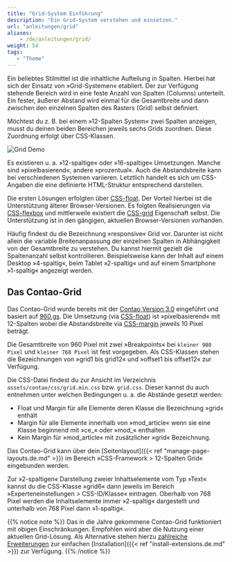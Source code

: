 ```yaml
---
title: "Grid-System Einführung"
description: "Ein Grid-System verstehen und einsetzen."
url: "anleitungen/grid"
aliases:
    - /de/anleitungen/grid/
weight: 54
tags: 
   - "Theme"
---
```


Ein beliebtes Stilmittel ist die inhaltliche Aufteilung in Spalten. Hierbei hat sich der Einsatz von »Grid-Systemen«
etabliert. Der zur Verfügung stehende Bereich wird in eine feste Anzahl von Spalten (Columns) unterteilt. Ein 
fester, äußerer Abstand wird einmal für die Gesamtbreite und dann zwischen den einzelnen Spalten des Rasters (Grid) selbst definiert. 

Möchtest du z. B. bei einem »12-Spalten System« zwei Spalten anzeigen, musst du deinen beiden Bereichen jeweils sechs Grids 
zuordnen. Diese Zuordnung erfolgt über CSS-Klassen.

![Grid Demo](/de/guides/images/de/grid/grid-struktur.jpg?classes=shadow)

Es existieren u. a. »12-spaltige« oder »16-spaltige« Umsetzungen. Manche sind »pixelbasierend«, andere »prozentual«. 
Auch die Abstandsbreite kann bei verschiedenen Systemen variieren. Letztlich handelt es sich um CSS-Angaben 
die eine definierte HTML-Struktur entsprechend darstellen.

Die ersten Lösungen erfolgten über [CSS-float](https://developer.mozilla.org/de/docs/Web/CSS/float). Der Vorteil 
hierbei ist die Unterstützung älterer Browser-Versionen. Es folgten Realisierungen via
[CSS-flexbox](https://developer.mozilla.org/en-US/docs/Web/CSS/flex) und mittlerweile existiert die 
[CSS-grid](https://developer.mozilla.org/de/docs/Web/CSS/grid) Eigenschaft selbst. Die Unterstützung ist in den gängigen, 
aktuellen Browser-Versionen vorhanden.

Häufig findest du die Bezeichnung »responsive« Grid vor. Darunter ist nicht allein die variable Breitenanpassung 
der einzelnen Spalten in Abhängigkeit von der Gesamtbreite zu verstehen. Du kannst hiermit gezielt die Spaltenanzahl
selbst kontrollieren. Beispielsweise kann der Inhalt auf einem Desktop »4-spaltig«, beim Tablet »2-spaltig« und auf 
einem Smartphone »1-spaltig« angezeigt werden.


## Das Contao-Grid

Das Contao-Grid wurde bereits mit der [Contao Version 3.0](https://contao.org/de/news/contao_3-0-RC1.html) eingeführt 
und basiert auf [960.gs](https://github.com/nathansmith/960-grid-system/). Die Umsetzung (via 
[CSS-float](https://developer.mozilla.org/de/docs/Web/CSS/float)) ist »pixelbasierend« mit 12-Spalten wobei
die Abstandsbreite via [CSS-margin](https://developer.mozilla.org/de/docs/Web/CSS/margin) jeweils 10 Pixel beträgt.

Die Gesamtbreite von 960 Pixel mit zwei »Breakpoints« bei `kleiner 980 Pixel` 
und `kleiner 768 Pixel` ist fest vorgegeben. Als CSS-Klassen stehen die Bezeichnungen von »grid1 bis grid12« und 
»offset1 bis offset12« zur Verfügung. 

Die CSS-Datei findest du zur Ansicht im Verzeichnis `assets/contao/css/grid.min.css` bzw. `grid.css`. Dieser kannst
du auch entnehmen unter welchen Bedingungen u. a. die Abstände gesetzt werden:

- Float und Margin für alle Elemente deren Klasse die Bezeichnung »grid« enthält
- Margin für alle Elemente innerhalb von »mod\_article« wenn sie eine Klasse beginnend mit »ce\_« oder »mod\_« enthalten
- Kein Margin für »mod\_article« mit zusätzlicher »grid« Bezeichnung.

Das Contao-Grid kann über dein [Seitenlayout]({{< ref "manage-page-layouts.de.md" >}}) im Bereich 
»CSS-Framework > 12-Spalten Grid« eingebunden werden. 

Zur »2-spaltigen« Darstellung zweier Inhaltselemente vom Typ »Text« kannst du die CSS-Klasse »grid6« dann jeweils im 
Bereich »Experteneinstellungen > CSS-ID/Klasse« eintragen. Oberhalb von 768 Pixel werden die Inhaltselemente immer
»2-spaltig« dargestellt und unterhalb von 768 Pixel dann »1-spaltig«.

{{% notice note %}}
Das in die Jahre gekommene Contao-Grid funktioniert mit obigen Einschränkungen. Empfohlen wird aber die Nutzung einer 
aktuellen Grid-Lösung. Als Alternative stehen hierzu [zahlreiche Erweiterungen](https://extensions.contao.org/?q=grid) zur 
einfachen [Installation]({{< ref "install-extensions.de.md" >}}) zur Verfügung. 
{{% /notice %}}
